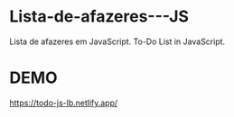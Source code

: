 # Lista-de-afazeres---JS
Lista de afazeres em JavaScript. To-Do List in JavaScript.

# DEMO
https://todo-js-lb.netlify.app/

